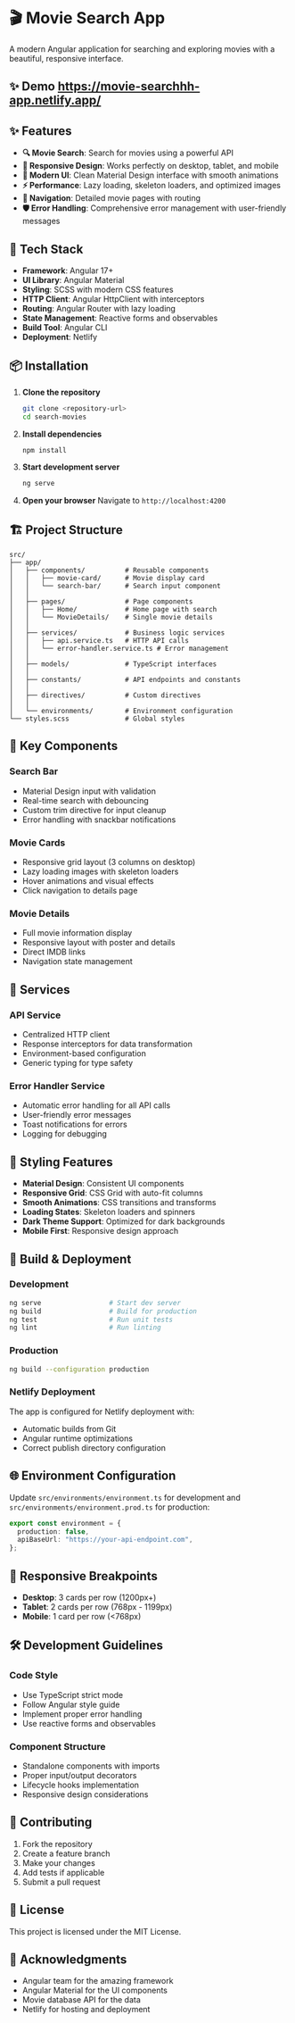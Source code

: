 # 🎬 Movie Search App

A modern Angular application for searching and exploring movies with a beautiful, responsive interface.

## ✨ Demo https://movie-searchhh-app.netlify.app/

## ✨ Features

- **🔍 Movie Search**: Search for movies using a powerful API
- **📱 Responsive Design**: Works perfectly on desktop, tablet, and mobile
- **🎨 Modern UI**: Clean Material Design interface with smooth animations
- **⚡ Performance**: Lazy loading, skeleton loaders, and optimized images
- **🔗 Navigation**: Detailed movie pages with routing
- **🛡️ Error Handling**: Comprehensive error management with user-friendly messages

## 🚀 Tech Stack

- **Framework**: Angular 17+
- **UI Library**: Angular Material
- **Styling**: SCSS with modern CSS features
- **HTTP Client**: Angular HttpClient with interceptors
- **Routing**: Angular Router with lazy loading
- **State Management**: Reactive forms and observables
- **Build Tool**: Angular CLI
- **Deployment**: Netlify

## 📦 Installation

1. **Clone the repository**

   ```bash
   git clone <repository-url>
   cd search-movies
   ```

2. **Install dependencies**

   ```bash
   npm install
   ```

3. **Start development server**

   ```bash
   ng serve
   ```

4. **Open your browser**
   Navigate to `http://localhost:4200`

## 🏗️ Project Structure

```
src/
├── app/
│   ├── components/          # Reusable components
│   │   ├── movie-card/      # Movie display card
│   │   └── search-bar/      # Search input component
│   │
│   ├── pages/               # Page components
│   │   ├── Home/            # Home page with search
│   │   └── MovieDetails/    # Single movie details
│   │
│   ├── services/            # Business logic services
│   │   ├── api.service.ts   # HTTP API calls
│   │   └── error-handler.service.ts # Error management
│   │
│   ├── models/              # TypeScript interfaces
│   │
│   ├── constants/           # API endpoints and constants
│   │
│   ├── directives/          # Custom directives
│   │
│   └── environments/        # Environment configuration
└── styles.scss              # Global styles
```

## 🎯 Key Components

### Search Bar

- Material Design input with validation
- Real-time search with debouncing
- Custom trim directive for input cleanup
- Error handling with snackbar notifications

### Movie Cards

- Responsive grid layout (3 columns on desktop)
- Lazy loading images with skeleton loaders
- Hover animations and visual effects
- Click navigation to details page

### Movie Details

- Full movie information display
- Responsive layout with poster and details
- Direct IMDB links
- Navigation state management

## 🔧 Services

### API Service

- Centralized HTTP client
- Response interceptors for data transformation
- Environment-based configuration
- Generic typing for type safety

### Error Handler Service

- Automatic error handling for all API calls
- User-friendly error messages
- Toast notifications for errors
- Logging for debugging

## 🎨 Styling Features

- **Material Design**: Consistent UI components
- **Responsive Grid**: CSS Grid with auto-fit columns
- **Smooth Animations**: CSS transitions and transforms
- **Loading States**: Skeleton loaders and spinners
- **Dark Theme Support**: Optimized for dark backgrounds
- **Mobile First**: Responsive design approach

## 🚀 Build & Deployment

### Development

```bash
ng serve                 # Start dev server
ng build                 # Build for production
ng test                  # Run unit tests
ng lint                  # Run linting
```

### Production

```bash
ng build --configuration production
```

### Netlify Deployment

The app is configured for Netlify deployment with:

- Automatic builds from Git
- Angular runtime optimizations
- Correct publish directory configuration

## 🌐 Environment Configuration

Update `src/environments/environment.ts` for development and `src/environments/environment.prod.ts` for production:

```typescript
export const environment = {
  production: false,
  apiBaseUrl: "https://your-api-endpoint.com",
};
```

## 📱 Responsive Breakpoints

- **Desktop**: 3 cards per row (1200px+)
- **Tablet**: 2 cards per row (768px - 1199px)
- **Mobile**: 1 card per row (<768px)

## 🛠️ Development Guidelines

### Code Style

- Use TypeScript strict mode
- Follow Angular style guide
- Implement proper error handling
- Use reactive forms and observables

### Component Structure

- Standalone components with imports
- Proper input/output decorators
- Lifecycle hooks implementation
- Responsive design considerations

## 🤝 Contributing

1. Fork the repository
2. Create a feature branch
3. Make your changes
4. Add tests if applicable
5. Submit a pull request

## 📄 License

This project is licensed under the MIT License.

## 🎉 Acknowledgments

- Angular team for the amazing framework
- Angular Material for the UI components
- Movie database API for the data
- Netlify for hosting and deployment
